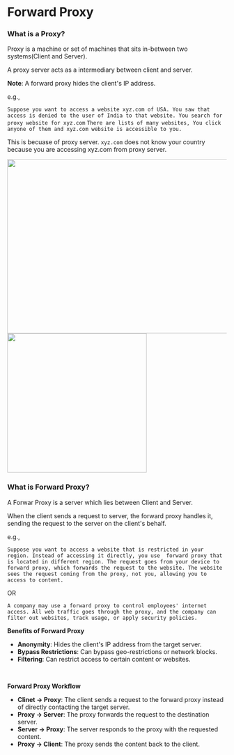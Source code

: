 # Forward Proxy

### What is a Proxy?

Proxy is a machine or set of machines that sits in-between two systems(Client and Server).

A proxy server acts as a intermediary between client and server.

**Note**: A forward proxy hides the client's IP address.

e.g.,

```Suppose you want to access a website xyz.com of USA. You saw that access is denied to the user of India to that website. You search for proxy website for xyz.com``` 
```There are lists of many websites, You click anyone of them and xyz.com website is accessible to you.```

This is becuase of proxy server. ```xyz.com``` does not know your country because you are accessing xyz.com from proxy server.

<img src="https://github.com/user-attachments/assets/73c72632-86f3-4bac-b6a0-25bcb57da5e5" width="600" height="400">

<img src="https://github.com/user-attachments/assets/350d65cb-6abd-480a-abe5-6ac544eab628" widht="500" height="320">


<br>

### What is Forward Proxy?

A Forwar Proxy is a server which lies between Client and Server.

When the client sends a request to server, the forward proxy handles it, sending the request to the server on the client's behalf.

e.g.,

```Suppose you want to access a website that is restricted in your region. Instead of accessing it directly, you use  forward proxy that is located in different region. The request goes from your device to forward proxy, which forwards the request to the website. The website sees the request coming from the proxy, not you, allowing you to access to content.```

OR

```A company may use a forward proxy to control employees' internet access. All web traffic goes through the proxy, and the company can filter out websites, track usage, or apply security policies.```

**Benefits of Forward Proxy**

- **Anonymity**: Hides the client's IP address from the target server.
- **Bypass Restrictions**: Can bypass geo-restrictions or network blocks.
- **Filtering**: Can restrict access to certain content or websites.

<br>

**Forward Proxy Workflow**

- **Clinet -> Proxy**: The client sends a request to the forward proxy instead of directly contacting the target server.
- **Proxy -> Server**: The proxy forwards the request to the destination server.
- **Server -> Proxy**: The server responds to the proxy with the requested content.
- **Proxy -> Client**: The proxy sends the content back to the client.

